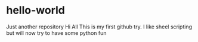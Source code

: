 # hello-world
Just another repository
Hi All
This is my first github try. I like sheel scripting but will now try to have some python fun

